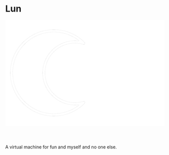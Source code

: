 # Lun

<header align="center"><img alt="Lun" src="media/lun.png" /></header>

A virtual machine for fun and myself and no one else.
